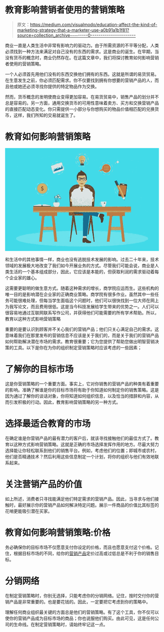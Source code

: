 # 教育影响营销者使用的营销策略

> 原文：<https://medium.com/visualmodo/education-affect-the-kind-of-marketing-strategy-that-a-marketer-use-a0b91a1b1f81?source=collection_archive---------0----------------------->

商业一直是人类生活中非常有影响力的驱动力。由于所需资源的不平等分配，人类必须找到一种方法来满足对自己没有的东西的需求。这是商业的诞生。在早期，当没有货币的概念时，商业仍然存在。在这篇文章中，我们将探讨教育如何影响营销者使用的营销策略。

一个人必须首先用他们没有的东西交换他们拥有的东西。这就是所谓的易货贸易。在生意发生之前，你必须匹配需求。你不仅要找到拥有你想要的营销产品的人，而且他或她还必须寻找你提供的特定物品作为交换。

然而，货币概念的发明使商业变得更加容易。在易货贸易中，销售产品的划分并不总是容易的。另一方面，通用交换货币的可用性意味着卖方、买方和交换营销产品的直接匹配动态变化。你只需提供一小部分与你想购买的物品价值相匹配的兑换货币，这样，我们所知的交易就诞生了。

# 教育如何影响营销策略

![](img/109cd9a7ee97096729c36336db4fd79b.png)

和生活中的其他事情一样，商业也没有逃脱技术发展的影响。过去二十年来，技术领域的发展极大地改变了我们如今开展业务的方式。尽管我们可能会说，商业是人类生活的一个基本组成部分，因此，它应该是本能的，但获取利润的需求驱动着每个企业家的雄心。

这需要更聪明的做生意方式。随着这种需求的增长，商学院应运而生。这些机构的唯一目的是影响潜在企业家的正确商业策略。商学院有很多作业。虽然其中一些任务可能很难处理，但每当学生面临这个问题时，他们可以很快找到一位大师在网上为我写论文，而且费用很低。这是当今科技发展给学生带来的优势之一。人们可以很容易地通过互联网联系写作公司，并获得他们可能需要的所有学术帮助。所以，教育以这种方式影响营销策略

重要的是要认识到顾客并不关心我们的营销产品；他们只关心满足自己的需求。这意味着我们在那里发布的营销信息不应该是关于我们的，而是关于我们的营销产品如何帮助解决潜在市场的需求。教育很重要；它为您提供了帮助您做出明智营销决策的工具。以下是你在为你的组织制定营销策略时应该考虑的一些因素；

# 了解你的目标市场

这是你营销策略的一个重要方面。事实上，它对你销售的营销产品的种类有着重要的影响。准确了解谁是你的目标市场将有助于你知道如何制定你的销售策略。这是因为通过了解你的谈话对象，你将知道如何组织信息，以及恰当的措辞和内容，从而引发积极的行动。因此，教育影响营销策略的另一种方式。

# 选择最适合教育的市场

在确定谁是你营销产品的最有潜力的客户后，就该寻找接触他们的最佳方式了。教育以这种方式影响营销策略。这就是正确的市场选择发挥作用的地方。尽最大努力选择能让你轻松联系到他们的销售平台。例如，考虑他们的位置；即城市或农村，他们是否精通技术？然后利用这些信息制定一个计划，将你的组织与他们有效地联系起来。

# 关注营销产品的价值

如上所述，消费者只寻找能满足他们特定需求的营销产品。因此，当寻求与他们接触时，最好展示你的营销产品如何解决特定问题。展示一件商品的价值比其标签的花哨更能吸引潜在买家。

# 教育如何影响营销策略:价格

务必确保你的目标市场不仅愿意支付你设定的价格，而且也愿意支付这个价格。记住，根据目标市场的不同，给你的[营销产品](https://visualmodo.com/digital-marketing-tips-important-things-that-you-should-have-in-your-website/)定价过高或过低总是不利于你的销售目标。

# 分销网络

在制定营销策略时，你别无选择，只能考虑你的分销网络。记住，按时交付你的营销产品是非常重要的。也是要花钱的。因此，一定要把它考虑到你的策略中。

理解任何商业组织最关键的方面总是他们的营销策略。有了这个工具，你不仅可以使你的营销产品成为目标市场的商品；你也说服他们购买。由此可见，这是任何公司的生命线。在制定营销策略时，请始终牢记这一点。